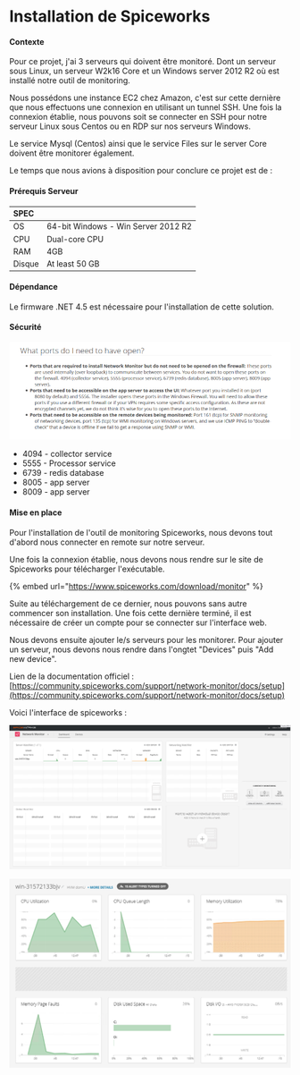 # Installation de Spiceworks

#### Contexte

Pour ce projet, j'ai 3 serveurs qui doivent être monitoré. Dont un serveur sous Linux, un serveur W2k16 Core et un Windows server 2012 R2 où est installé notre outil de monitoring.

Nous possédons une instance EC2 chez Amazon, c'est sur cette dernière que nous effectuons une connexion en utilisant un tunnel SSH. Une fois la connexion établie, nous pouvons soit se connecter en SSH pour notre serveur Linux sous Centos ou en RDP sur nos serveurs Windows.

Le service Mysql \(Centos\) ainsi que le service Files sur le server Core doivent être monitorer également.

Le temps que nous avions à disposition pour conclure ce projet est de : 

#### Prérequis Serveur

| SPEC |  |
| :--- | :--- |
| OS | 64-bit Windows - Win Server 2012 R2 |
| CPU | Dual-core CPU |
| RAM | 4GB |
| Disque | At least 50 GB |

#### Dépendance 

Le firmware .NET 4.5 est nécessaire pour l'installation de cette solution.

#### Sécurité

![](.gitbook/assets/image.png)

* 4094 - collector service
* 5555 - Processor service
* 6739 - redis database
* 8005 - app server
* 8009 - app server

#### Mise en place 

Pour l'installation de l'outil de monitoring Spiceworks, nous devons tout d'abord nous connecter en remote sur notre serveur. 

Une fois la connexion établie, nous devons nous rendre sur le site de Spiceworks pour télécharger l'exécutable. 

{% embed url="https://www.spiceworks.com/download/monitor" %}

Suite au téléchargement de ce dernier, nous pouvons sans autre commencer son installation. Une fois cette dernière terminé, il est nécessaire de créer un compte pour se connecter sur l'interface web.

Nous devons ensuite ajouter le/s serveurs pour les monitorer. Pour ajouter un serveur, nous devons nous rendre dans l'ongtet "Devices" puis "Add new device".

Lien de la documentation officiel : [https://community.spiceworks.com/support/network-monitor/docs/setup](https://community.spiceworks.com/support/network-monitor/docs/setup)

Voici l'interface de spiceworks : 

![](.gitbook/assets/image%20%2811%29.png)

![](.gitbook/assets/image%20%284%29.png)

